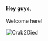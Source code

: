 #### Hey guys,
Welcome here!

![Crab2Died](https://github-readme-stats.vercel.app/api?username=crab2died&show_icons=true&cache_seconds=600&line_height=31&theme=gruvbox)

